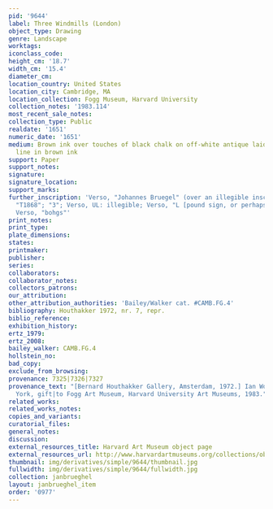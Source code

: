 ```yaml
---
pid: '9644'
label: Three Windmills (London)
object_type: Drawing
genre: Landscape
worktags:
iconclass_code:
height_cm: '18.7'
width_cm: '15.4'
diameter_cm:
location_country: United States
location_city: Cambridge, MA
location_collection: Fogg Museum, Harvard University
collection_notes: '1983.114'
most_recent_sale_notes:
collection_type: Public
realdate: '1651'
numeric_date: '1651'
medium: Brown ink over touches of black chalk on off-white antique laid paper, framing
  line in brown ink
support: Paper
support_notes:
signature:
signature_location:
support_marks:
further_inscription: 'Verso, "Johannes Bruegel" (over an illegible inscription); Verso,
  "T1868"; "3"; Verso, UL: illegible; Verso, "L [pound sign, or perhaps K or lc]";
  Verso, "bohgs"'
print_notes:
print_type:
plate_dimensions:
states:
printmaker:
publisher:
series:
collaborators:
collaborator_notes:
collectors_patrons:
our_attribution:
other_attribution_authorities: 'Bailey/Walker cat. #CAMB.FG.4'
bibliography: Houthakker 1972, nr. 7, repr.
biblio_reference:
exhibition_history:
ertz_1979:
ertz_2008:
bailey_walker: CAMB.FG.4
hollstein_no:
bad_copy:
exclude_from_browsing:
provenance: 7325|7326|7327
provenance_text: "[Bernard Houthakker Gallery, Amsterdam, 1972.] Ian Woodner, New
  York, gift|to Fogg Art Museum, Harvard University Art Museums, 1983."
related_works:
related_works_notes:
copies_and_variants:
curatorial_files:
general_notes:
discussion:
external_resources_title: Harvard Art Museum object page
external_resources_url: http://www.harvardartmuseums.org/collections/object/295137
thumbnail: img/derivatives/simple/9644/thumbnail.jpg
fullwidth: img/derivatives/simple/9644/fullwidth.jpg
collection: janbrueghel
layout: janbrueghel_item
order: '0977'
---
```


